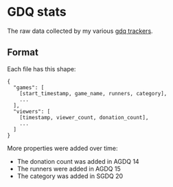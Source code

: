 # GDQ stats

The raw data collected by my various [gdq trackers](https://gdq.alligatr.co.uk).

## Format

Each file has this shape:

```
{
  "games": [
    [start_timestamp, game_name, runners, category],
    ...
  ],
  "viewers": [
    [timestamp, viewer_count, donation_count],
    ...
  ]
}
```

More properties were added over time:
- The donation count was added in AGDQ 14
- The runners were added in AGDQ 15
- The category was added in SGDQ 20
